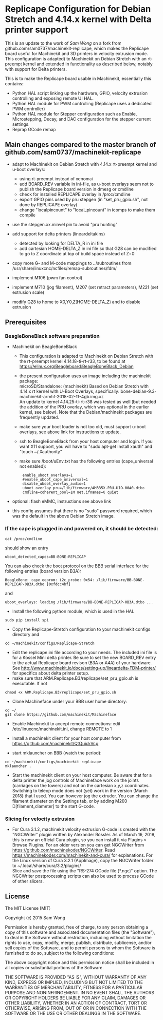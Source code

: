 Replicape Configuration for Debian Stretch and 4.14.x kernel with Delta printer support
=======================================================================================

This is an update to the work of *Sam Wong* on a fork from github.com/sam0737/machinekit-replicape, which makes the Replicape board useful for Machinekit and 3D printers in velocity extrusion mode.  
This configuration is adapted) to Machinekit on Debian Stretch 
with an rt-preempt kernel and extended in functionality as described below, notably with support for Delta printers.

This is to make the Replicape board usable in Machinekit, essentially this contains:
 
* Python HAL script linking up the hardware, GPIO, velocity extrusion controlling and exposing remote UI HAL.
* Python HAL module for PWM controlling (Replicape uses a dedicated PWM controller)
* Python HAL module for Stepper configuration such as Enable, Microstepping, Decay, and DAC configuration for the stepper current settings.
* Reprap GCode remap

Main changes compared to the master branch of github.com/sam0737/machinekit-replicape
-------------------------------------------------------------------------------------

* adapt to Machinekit on Debian Stretch with 4.14.x rt-preempt kernel and u-boot overlays:
  
    * using rt-preempt instead of xenomai
    * add BOARD_REV variable in ini-file, as u-boot overlays seem not to publish
   the Replicape board version in dmesg or cmdline
    * check for installed REPLICAPE overlay in /proc/cmdline
    * export GPIO pins used by pru stepgen (in "set_pru_gpio.sh", not done by REPLICAPE overlay)
    * change "localpincount" to "local_pincount" in icomps to make them compile
    
* use the stepgen.xx.minvel pin to avoid "pru hunting"
   
* add support for delta printers (lineardeltakins)
    * detected by looking for DELTA_R in ini file
    * add cartesian HOME-DELTA_Z in ini file so that G28 can be modified to go to Z coordinate at top of build space
    instead of Z=0
* copy more G- and M-code mappings to ../subroutines from /usr/share/linuxcnc/ncfiles/remap-subroutines/fdm/
* implement M106 (pwm fan control)
* implement M710 (jog filament), M207 (set retract parameters), M221 (set extrusion scale)
* modify G28 to home to X0,Y0,Z(HOME-DELTA_Z) and to disable extrusion

Prerequisites 
-------------

### BeagleBoneBlack software preparation

* Machinekit on BeagleBoneBlack
    * This configuration is adapted to Machinekit on Debian Stretch with the rt-preempt kernel 4.14.18-ti-rt-r33, to be found at
  <https://elinux.org/Beagleboard:BeagleBoneBlack_Debian>
  
    * the present configuration uses an image including the machinekit package:  
        microSD/Standalone: (machinekit) Based on Debian Stretch with 4.14.x rt kernel with U-Boot Overlays, 
        specifically:  bone-debian-9.3-machinekit-armhf-2018-02-11-4gb.img.xz   
        An update to kernel 4.14.25-ti-rt-r38 was tested as well (but needed the addition of the PRU overlay, which was optional in the earlier kernel, see below). 
        Note that the Debian/machinekit packages are frequently updated.
        
    * make sure your boot loader is not too old, must support u-boot overlays, see above link for instructions to update.
    * ssh to BeagleBoneBlack from your host computer and login. If you want X11 support, you will have to "sudo apt-get install xauth" and "touch ~/.Xauthority"
    * make sure /boot/uEnv.txt has the following entries (cape_universal not enabled):
    
```
        enable_uboot_overlays=1  
        #enable_uboot_cape_universal=1
        disable_uboot_overlay_audio=1
        uboot_overlay_pru=/lib/firmware/AM335X-PRU-UIO-00A0.dtbo 
        cmdline=coherent_pool=1M net.ifnames=0 quiet  
```

   * optional: flash eMMC, instructions see above link
        
   * this config assumes that there is no "sudo" password required, which was the default in the above Debian Stretch image.

### If the cape is plugged in and powered on, it should be detected:
```
cat /proc/cmdline
```
should show an entry
```
uboot_detected_capes=BB-BONE-REPLICAP
```
You can also check the boot protocol on the BBB serial interface for the following entries (board version B3A):
```
BeagleBone: cape eeprom: i2c_probe: 0x54: /lib/firmware/BB-BONE-REPLICAP-0B3A.dtbo [0xfdcc4bf]
```
and 
```
uboot_overlays: loading /lib/firmware/BB-BONE-REPLICAP-0B3A.dtbo ...
```
* Install the following python module, which is used in the HAL
```
sudo pip install spi 
```
* Copy the Replicape-Stretch configuration to your machinekit configs directory and
```
cd ~/machinekit/configs/Replicape-Stretch
```
* Edit the replicape.ini file according to your needs. The included ini file is for a Kossel Mini delta printer. Be sure to set the new BOARD_REV entry to the actual Replicape board revison (B3A or A4A) of your hardware. See <http://www.machinekit.io/docs/setting-up/lineardelta-FDM-printer/> for specifics about delta printer setup.  
* make sure that ARM.Replicape.B3/replicape/set_pru_gpio.sh is executable. If not 
```
chmod +x ARM.Replicape.B3/replicape/set_pru_gpio.sh
```

* Clone Machineface under your BBB user home directory:
```
cd ~/
git clone https://github.com/machinekit/Machineface
```
* Enable Machinekit to accept remote connections: 
edit /etc/linuxcnc/machinekit.ini, change REMOTE to 1

* Install a machinekit client for your host computer from <https://github.com/machinekit/QtQuickVcp>

* start mklauncher on BBB (watch the period):
```
cd ~/machinekit/configs/machinekit-replicape
mklauncher .
```
* Start the machinekit client on your host computer. Be aware that for a delta printer the jog controls of Machineface work on the joints (carriages on the towers) and not on the cartesian x,y,z coordinates. Switching to teleop mode does not (yet) work in the version (March 2018) that I used. You can however jog the extruder. You can change the filament diameter on the Settings tab, or by adding M200 D[filament_diameter] to the start G-code.


### Slicing for velocity extrusion

* For Cura 3.1.2, machinekit velocity extrusion G-code is created with the "NGCWriter" plugin written by Alexander Rössler. As of March 19, 2018, this is now an official Cura plugin, so you can install it via Plugins > Browse Plugins. For an older version you can get NGCWriter from <https://github.com/machinekoder/NGCWriter>. Read <https://machinekoder.com/machinekit-and-cura/> for explanations. For the Linux version of Cura 3.2.1 (AppImage), copy the NGCWriter folder to ~/.local/share/cura/3.2/plugins/  
 Slice and save the file using the "RS-274 GCode file (*.ngc)" option. The NGCWriter postprocessing scripts can also be used to process GCode of other slicers.


License
-------
The MIT License (MIT)

Copyright (c) 2015 Sam Wong
 
Permission is hereby granted, free of charge, to any person obtaining a copy
of this software and associated documentation files (the "Software"), to deal
in the Software without restriction, including without limitation the rights
to use, copy, modify, merge, publish, distribute, sublicense, and/or sell
copies of the Software, and to permit persons to whom the Software is
furnished to do so, subject to the following conditions:

The above copyright notice and this permission notice shall be included in all
copies or substantial portions of the Software.

THE SOFTWARE IS PROVIDED "AS IS", WITHOUT WARRANTY OF ANY KIND, EXPRESS OR
IMPLIED, INCLUDING BUT NOT LIMITED TO THE WARRANTIES OF MERCHANTABILITY,
FITNESS FOR A PARTICULAR PURPOSE AND NONINFRINGEMENT. IN NO EVENT SHALL THE
AUTHORS OR COPYRIGHT HOLDERS BE LIABLE FOR ANY CLAIM, DAMAGES OR OTHER
LIABILITY, WHETHER IN AN ACTION OF CONTRACT, TORT OR OTHERWISE, ARISING FROM,
OUT OF OR IN CONNECTION WITH THE SOFTWARE OR THE USE OR OTHER DEALINGS IN THE
SOFTWARE.
